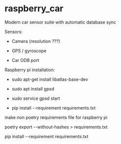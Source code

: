 # raspberry_car

Modern car sensor suite with automatic database sync

Sensors:

  - Camera (resolution ???)

  - GPS / gyroscope

  - Car ODB port


Raspberry pi installation:

  - sudo apt-get install libatlas-base-dev

  - sudo apt install gpsd

  - sudo service gpsd start

  - pip install --requirement requirements.txt



make non poetry requirements file for raspberry pi

  poetry export --without-hashes > requirements.txt

  pip install --requirement requirements.txt
